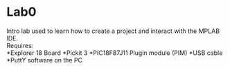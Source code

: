 # Lab0  
Intro lab used to learn how to create a project and interact with the MPLAB IDE.  
Requires:  
*Explorer 18 Board
*Pickit 3
*PIC18F87J11 Plugin module (PIM)
*USB cable
*PuttY software on the PC
